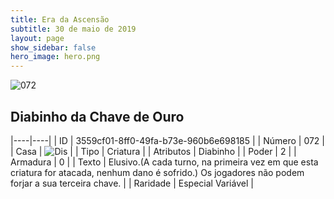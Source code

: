 ```yaml
---
title: Era da Ascensão
subtitle: 30 de maio de 2019
layout: page
show_sidebar: false
hero_image: hero.png
---
```


![072](https://cdn.keyforgegame.com/media/card_front/pt/435_072_WGPXG39W2VVH_pt.png)

## Diabinho da Chave de Ouro

|----|----|
| ID | 3559cf01-8ff0-49fa-b73e-960b6e698185 |
| Número | 072 |
| Casa | ![Dis](https://archonarcana.com/images/thumb/e/e8/Dis.png/22px-Dis.png "Dis") |
| Tipo | Criatura |
| Atributos | Diabinho |
| Poder | 2 |
| Armadura | 0 |
| Texto | Elusivo.(A cada turno, na primeira vez em que esta criatura for atacada, nenhum dano é sofrido.) Os jogadores não podem forjar a sua terceira chave. |
| Raridade | Especial Variável |
